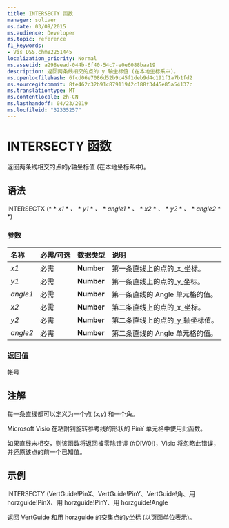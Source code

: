 ```yaml
---
title: INTERSECTY 函数
manager: soliver
ms.date: 03/09/2015
ms.audience: Developer
ms.topic: reference
f1_keywords:
- Vis_DSS.chm82251445
localization_priority: Normal
ms.assetid: a298eead-044b-6f40-54c7-e0e6088baa19
description: 返回两条线相交的点的 y 轴坐标值 (在本地坐标系中)。
ms.openlocfilehash: 6fcd06e7086d52b9c45f1deb9d4c191f1a7b1fd2
ms.sourcegitcommit: 8fe462c32b91c87911942c188f3445e85a54137c
ms.translationtype: MT
ms.contentlocale: zh-CN
ms.lasthandoff: 04/23/2019
ms.locfileid: "32335257"
---
```

# <a name="intersecty-function"></a>INTERSECTY 函数

返回两条线相交的点的*y*轴坐标值 (在本地坐标系中)。 
  
## <a name="syntax"></a>语法

INTERSECTX (* * *x1* * *、* * *y1* * *、* * *angle1* * *、* * *x2* * *、* * *y2* * *、* * *angle2* * *) 
  
### <a name="parameters"></a>参数

|**名称**|**必需/可选**|**数据类型**|**说明**|
|:-----|:-----|:-----|:-----|
| _x1_ <br/> |必需  <br/> |**Number** <br/> |第一条直线上的点的_x_坐标。  <br/> |
| _y1_ <br/> |必需  <br/> |**Number** <br/> |第一条直线上的点的_y_坐标。  <br/> |
| _angle1_ <br/> |必需  <br/> |**Number** <br/> | 第一条直线的 Angle 单元格的值。  <br/> |
| _x2_ <br/> |必需  <br/> |**Number** <br/> |第二条直线上的点的_x_坐标。  <br/> |
| _y2_ <br/> |必需  <br/> |**Number** <br/> |第二条直线上的点的_y_轴坐标值。  <br/> |
| _angle2_ <br/> |必需  <br/> |**Number** <br/> |第二条直线的 Angle 单元格的值。  <br/> |
   
### <a name="return-value"></a>返回值

帐号
  
## <a name="remarks"></a>注解

每一条直线都可以定义为一个点 (*x,y*) 和一个角。 
  
Microsoft Visio 在粘附到旋转参考线的形状的 PinY 单元格中使用此函数。 
  
如果直线未相交，则该函数将返回被零除错误 (#DIV/0!)，Visio 将忽略此错误，并还原该点的前一个已知值。 
  
## <a name="example"></a>示例

INTERSECTY (VertGuide!PinX、VertGuide!PinY、VertGuide!角、用 horzguide!PinX、用 horzguide!PinY、用 horzguide!Angle 
  
返回 VertGuide 和用 horzguide 的交集点的*y*坐标 (以页面单位表示)。 
  

